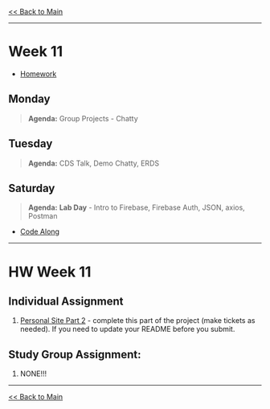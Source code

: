 [<< Back to Main](../README.md)

---
# Week 11
- [Homework](#hw-week-11)

## Monday
> **Agenda:** Group Projects - Chatty

## Tuesday
> **Agenda:** CDS Talk, Demo Chatty, ERDS

## Saturday
> **Agenda:** **Lab Day** - Intro to Firebase, Firebase Auth, JSON, axios, Postman
- [Code Along](https://github.com/nss-evening-cohort-13/firebase-cows/blob/master/README.md)
---
# HW Week 11

## Individual Assignment
1. [Personal Site Part 2](https://github.com/nss-nightclass-projects/personal-bio-site-instructions/blob/master/personal-bio-site-02.md) - complete this part of the project (make tickets as needed).  If you need to update your README before you submit.

## Study Group Assignment:
1. NONE!!!

---
[<< Back to Main](../README.md)
